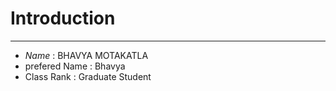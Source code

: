 # Introduction
---
* *Name* : BHAVYA MOTAKATLA
* prefered Name : Bhavya
* Class Rank : Graduate Student
